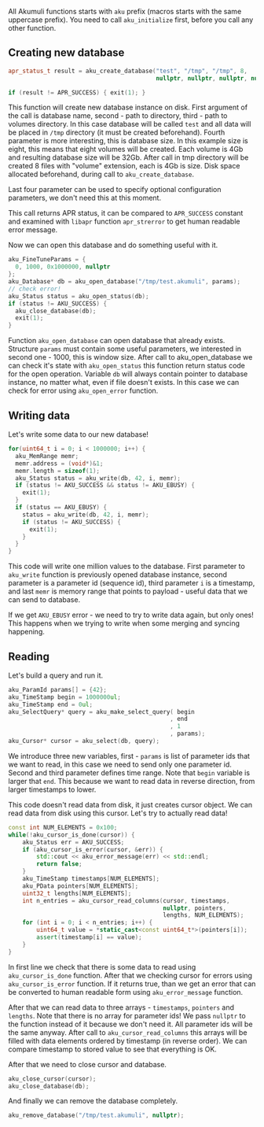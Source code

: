 All Akumuli functions starts with `aku` prefix (macros starts with the same uppercase prefix).
You need to call `aku_initialize` first, before you call any other function.

## Creating new database
```cpp
apr_status_t result = aku_create_database("test", "/tmp", "/tmp", 8, 
                                          nullptr, nullptr, nullptr, nullptr);

if (result != APR_SUCCESS) { exit(1); }
```
This function will create new database instance on disk. First argument of the call is database name, second - path to directory, third - path to volumes directory. In this case database will be called `test` and all data will be placed in `/tmp` directory (it must be created beforehand). Fourth parameter is more interesting, this is database size. In this example size is eight, this means that eight volumes will be created. Each volume is 4Gb and resulting database size will be 32Gb. After call in tmp directory will be created 8 files with "volume" extension, each is 4Gb is size. Disk space allocated beforehand, during call to `aku_create_database`.

Last four parameter can be used to specify optional configuration parameters, we don't need this at this moment.

This call returns APR status, it can be compared to `APR_SUCCESS` constant and examined with `libapr` function `apr_strerror` to get human readable error message.

Now we can open this database and do something useful with it.
```cpp
aku_FineTuneParams = {
  0, 1000, 0x1000000, nullptr
};
aku_Database* db = aku_open_database("/tmp/test.akumuli", params);
// check error!
aku_Status status = aku_open_status(db);
if (status != AKU_SUCCESS) {
  aku_close_database(db);
  exit(1);
}
```
Function `aku_open_database` can open database that already exists. Structure `params` must contain some useful parameters, we interested in second one - 1000, this is window size. After call to aku_open_database we can check it's state with `aku_open_status` this function return status code for the open operation. Variable `db` will always contain pointer to database instance, no matter what, even if file doesn't exists. In this case we can check for error using `aku_open_error` function.

## Writing data
Let's write some data to our new database!
```cpp
for(uint64_t i = 0; i < 1000000; i++) {
  aku_MemRange memr;
  memr.address = (void*)&1;
  memr.length = sizeof(1);
  aku_Status status = aku_write(db, 42, i, memr);
  if (status != AKU_SUCCESS && status != AKU_EBUSY) {
    exit(1);
  }
  if (status == AKU_EBUSY) {
    status = aku_write(db, 42, i, memr);
    if (status != AKU_SUCCESS) {
      exit(1);
    }
  }
}
```
This code will write one million values to the database. First parameter to `aku_write` function is previously opened database instance, second parameter is a parameter id (sequence id), third parameter `i` is a timestamp, and last `memr` is memory range that points to payload - useful data that we can send to database.

If we get `AKU_EBUSY` error - we need to try to write data again, but only ones! This happens when we trying to write when some merging and syncing happening. 

## Reading
Let's build a query and run it.
```cpp
aku_ParamId params[] = {42};
aku_TimeStamp begin = 1000000ul;
aku_TimeStamp end = 0ul;
aku_SelectQuery* query = aku_make_select_query( begin
                                              , end
                                              , 1
                                              , params);
aku_Cursor* cursor = aku_select(db, query);
```
We introduce three new variables, first - `params` is list of parameter ids that we want to read, in this case we need to send only one parameter id. Second and third parameter defines time range. Note that `begin` variable is larger that `end`. This because we want to read data in reverse direction, from larger timestamps to lower.

This code doesn't read data from disk, it just creates cursor object. We can read data from disk using this cursor. Let's try to actually read data!
```cpp
const int NUM_ELEMENTS = 0x100;
while(!aku_cursor_is_done(cursor)) {
    aku_Status err = AKU_SUCCESS;
    if (aku_cursor_is_error(cursor, &err)) {
        std::cout << aku_error_message(err) << std::endl;
        return false;
    }
    aku_TimeStamp timestamps[NUM_ELEMENTS];
    aku_PData pointers[NUM_ELEMENTS];
    uint32_t lengths[NUM_ELEMENTS];
    int n_entries = aku_cursor_read_columns(cursor, timestamps, 
                                            nullptr, pointers, 
                                            lengths, NUM_ELEMENTS);
    for (int i = 0; i < n_entries; i++) {
        uint64_t value = *static_cast<const uint64_t*>(pointers[i]);
        assert(timestamp[i] == value);
    }
}
```
In first line we check that there is some data to read using `aku_cursor_is_done` function. After that we checking cursor for errors using `aku_cursor_is_error` function. If it returns true, than we get an error that can be converted to human readable form using `aku_error_message` function.

After that we can read data to three arrays - `timestamps`, `pointers` and `lengths`. Note that there is no array for parameter ids! We pass `nullptr` to the function instead of it because we don't need it. All parameter ids will be the same anyway. After call to `aku_cursor_read_columns` this arrays will be filled with data elements ordered by timestamp (in reverse order). We can compare timestamp to stored value to see that everything is OK.

After that we need to close cursor and database.
```cpp
aku_close_cursor(cursor);
aku_close_database(db);
```
And finally we can remove the database completely.
```cpp
aku_remove_database("/tmp/test.akumuli", nullptr);
```